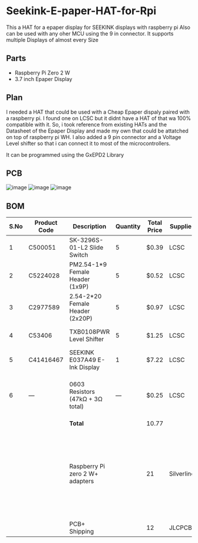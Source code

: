 # Seekink-E-paper-HAT-for-Rpi
This a HAT for a epaper display for SEEKINK displays with raspberry pi Also can be used with any oher MCU using the 9 in connector. It supports multiple Displays of almost every Size

## Parts
- Raspberry Pi Zero 2 W
- 3.7 inch Epaper Display

## Plan
I needed a HAT that could be used with a Cheap Epaper dispaly paired with a raspberry pi. I found one on LCSC but it didnt have a HAT of that wa 100% compatible with it. 
So, i took reference from existing HATs and the Datasheet of the Epaper Display and made my own that could be attatched on top of raspberry pi WH.
I also added a 9 pin connector and a Voltage Level shifter so that i can connect it to most of the microcontrollers.

It can be programmed using the GxEPD2 Library
## PCB
![image](https://github.com/user-attachments/assets/a9ba6f21-2f37-46eb-a6db-7d9b7c5b8f97)
![image](https://github.com/user-attachments/assets/229bf69e-b5ce-4472-ae0a-789390241e0d)
![image](https://github.com/user-attachments/assets/315289d6-3fa9-4e33-ac28-fac569770b58)

## BOM
| S.No | Product Code | Description                       | Quantity | Total Price | Supplier | Category            |LINK|
|------|--------------|-----------------------------------|----------|-------------|----------|---------------------|-------------------------------|
| 1    | C500051      | SK-3296S-01-L2 Slide Switch       | 5        | $0.39       | LCSC     | Passive Components  |https://lcsc.com/product-detail/Slide-Switches_XKB-Connection-SK-3296S-01-L2_C500051.html?s_z=n_C500051|
| 2    | C5224028     | PM2.54-1*9 Female Header (1x9P)   | 5        | $0.52       | LCSC     | Connectors          |https://lcsc.com/product-detail/Female-Headers_ZHOURI-PM2-54-1-9_C5224028.html?s_z=n_C5224028%2509|
| 3    | C2977589     | 2.54-2*20 Female Header (2x20P)   | 5        | $0.97       | LCSC     | Connectors          |https://lcsc.com/product-detail/Female-Headers_ZHOURI-2-54-2-20_C2977589.html?s_z=n_C2977589|
| 4    | C53406       | TXB0108PWR Level Shifter          | 5        | $1.25       | LCSC     | ICs                 |https://lcsc.com/product-detail/Translators-Level-Shifters_Texas-Instruments-TXB0108PWR_C53406.html?s_z=n_C53406|
| 5    | C41416467    | SEEKINK E037A49 E-Ink Display     | 1        | $7.22       | LCSC     | Display             |https://lcsc.com/product-detail/E-ink-Display_SEEKINK-E037A49_C41416467.html?s_z=n_C41416467|
| 6    | —            | 0603 Resistors (47kΩ + 3Ω total)  | —        | $0.25       | LCSC     | Passive Components  |https://lcsc.com/product-detail/Chip-Resistor-Surface-Mount_FOJAN-FRC0603F3R00TS_C2930150.html  https://lcsc.com/product-detail/Chip-Resistor-Surface-Mount_YAGEO-RC0603FR-0747KL_C105579.html|
|      |              | **Total**                         |          |10.77|        |                     |
|||Raspberry Pi zero 2 W+ adapters                        |          |21            |Silverline||https://www.silverlineelectronics.in/products/raspberry-pi-zero-2-silverline-india-authorised-distributor?variant=41596564144297   https://www.silverlineelectronics.in/products/usb-b-male-to-usb-a-female-otg-adaptor-official?variant=41014335176873  https://www.silverlineelectronics.in/products/copy-of-official-raspberry-pi-usb-b-male-to-usb-a-female-otg-adaptor-official?variant=41014361391273  https://www.silverlineelectronics.in/products/official-raspberry-pi-micro-sd-card-adapter?variant=41020736995497|
|||PCB+ Shipping||12|JLCPCB|||
